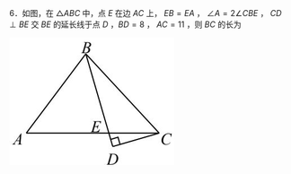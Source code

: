 6．如图，在 $\triangle A B C$ 中，点 $E$ 在边 $A C$ 上， $E B = E A$ ， $\angle A = 2 \angle C B E$ ， $C D \perp B E$ 交 $B E$ 的延长线于点 $D$ ，$B D { = } 8$ ， $A C { = } 1 1$ ，则 $B C$ 的长为

![](<../../qs_image_DB/专题1-1_一网打尽全等三角形模型_·十个模型（解析版）/f5f793aaac023a5565079c8498ba8ac5ecabf32c471adfc34df90a6415760974.jpg>)
